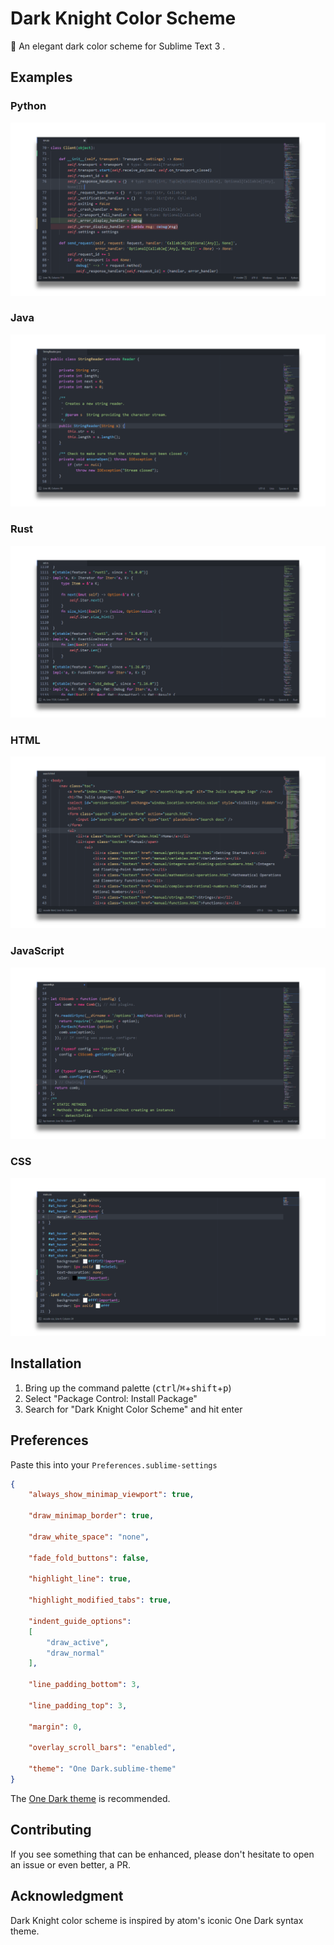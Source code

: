 # Dark Knight Color Scheme

🎨 An elegant dark color scheme for Sublime Text 3 .


## Examples

### Python

![Python](screenshots/python.png)

### Java

![Java](screenshots/java.png)

### Rust

![Rust](screenshots/rust.png)

### HTML

![HTML](screenshots/html.png)

### JavaScript

![JavaScript](screenshots/javascript.png)

### CSS

![CSS](screenshots/css.png)

## Installation

1. Bring up the command palette (<kbd>ctrl</kbd>/<kbd>⌘</kbd>+<kbd>shift</kbd>+<kbd>p</kbd>)
2. Select "Package Control: Install Package"
3. Search for "Dark Knight Color Scheme" and hit enter

## Preferences

Paste this into your `Preferences.sublime-settings`

```json
{
    "always_show_minimap_viewport": true,

    "draw_minimap_border": true,

    "draw_white_space": "none",

    "fade_fold_buttons": false,

    "highlight_line": true,

    "highlight_modified_tabs": true,

    "indent_guide_options":
    [
        "draw_active",
        "draw_normal"
    ],

    "line_padding_bottom": 3,

    "line_padding_top": 3,

    "margin": 0,
    
    "overlay_scroll_bars": "enabled",

    "theme": "One Dark.sublime-theme"
}
```

The [One Dark theme](https://packagecontrol.io/packages/Theme%20-%20One%20Dark) is recommended.

## Contributing

If you see something that can be enhanced, please don't hesitate to open an issue or even better, a PR.

## Acknowledgment

Dark Knight color scheme is inspired by atom's iconic One Dark syntax theme.
